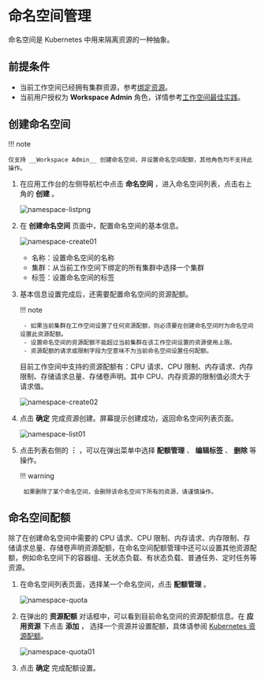 # 命名空间管理

命名空间是 Kubernetes 中用来隔离资源的一种抽象。

## 前提条件

- 当前工作空间已经拥有集群资源，参考[绑定资源](../../../ghippo/user-guide/workspace/quota.md)。
- 当前用户授权为 __Workspace Admin__ 角色，详情参考[工作空间最佳实践](../../../ghippo/best-practice/ws-best-practice.md)。

## 创建命名空间

!!! note

    仅支持 __Workspace Admin__ 创建命名空间，并设置命名空间配额，其他角色均不支持此操作。

1. 在应用工作台的左侧导航栏中点击 __命名空间__ ，进入命名空间列表，点击右上角的 __创建__ 。

    ![namespace-listpng](https://docs.daocloud.io/daocloud-docs-images/docs/amamba/images/namespace-listpng.png)

2. 在 __创建命名空间__ 页面中，配置命名空间的基本信息。

    ![namespace-create01](https://docs.daocloud.io/daocloud-docs-images/docs/amamba/images/namespace-create01.png)

    - 名称：设置命名空间的名称
    - 集群：从当前工作空间下绑定的所有集群中选择一个集群
    - 标签：设置命名空间的标签

3. 基本信息设置完成后，还需要配置命名空间的资源配额。

    !!! note

        - 如果当前集群在工作空间设置了任何资源配额，则必须要在创建命名空间时为命名空间设置此资源配额。
        - 设置命名空间的资源配额不能超过当前集群在该工作空间设置的资源使用上限。
        - 资源配额的请求或限制字段为空意味不为当前命名空间设置任何配额。

    目前工作空间中支持的资源配额有：CPU 请求、CPU 限制、内存请求、内存限制、存储请求总量、存储卷声明。其中 CPU、内存资源的限制值必须大于请求值。

    ![namespace-create02](https://docs.daocloud.io/daocloud-docs-images/docs/amamba/images/namespace-create02.png)

4. 点击 __确定__ 完成资源创建。屏幕提示创建成功，返回命名空间列表页面。

    ![namespace-list01](https://docs.daocloud.io/daocloud-docs-images/docs/amamba/images/namespace-list01.png)

5. 点击列表右侧的 __︙__ ，可以在弹出菜单中选择 __配额管理__ 、 __编辑标签__ 、 __删除__ 等操作。

    !!! warning

        如果删除了某个命名空间，会删除该命名空间下所有的资源，请谨慎操作。

## 命名空间配额

除了在创建命名空间中需要的 CPU 请求、CPU 限制、内存请求、内存限制、存储请求总量、存储卷声明资源配额，在命名空间配额管理中还可以设置其他资源配额，例如命名空间下的容器组、无状态负载、有状态负载、普通任务、定时任务等资源。

1. 在命名空间列表页面，选择某一个命名空间，点击 __配额管理__ 。

    ![namespace-quota](https://docs.daocloud.io/daocloud-docs-images/docs/amamba/images/namespace-quota.png)

2. 在弹出的 __资源配额__ 对话框中，可以看到目前命名空间的资源配额信息。在 __应用资源__ 下点击 __添加__ ，
   选择一个资源并设置配额，具体请参阅 [Kubernetes 资源配额](https://kubernetes.io/zh-cn/docs/concepts/policy/resource-quotas/)。

    ![namespace-quota01](https://docs.daocloud.io/daocloud-docs-images/docs/amamba/images/namespace-quota01.png)

3. 点击 __确定__ 完成配额设置。
